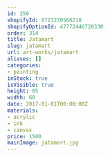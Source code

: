 ```yaml
---
id: 250
shopifyId: 8723270566218
shopifyOptionId: 47772446720330
order: 314
title: Jatamart
slug: jatamart
url: art-works/jatamart
aliases: []
categories:
- painting
inStock: true
isVisible: true
height: 85
width: 60
date: 2017-01-01T00:00:00Z
materials:
- acrylic
- ink
- canvas
price: 1500
mainImage: jatamart.jpg
---
```

